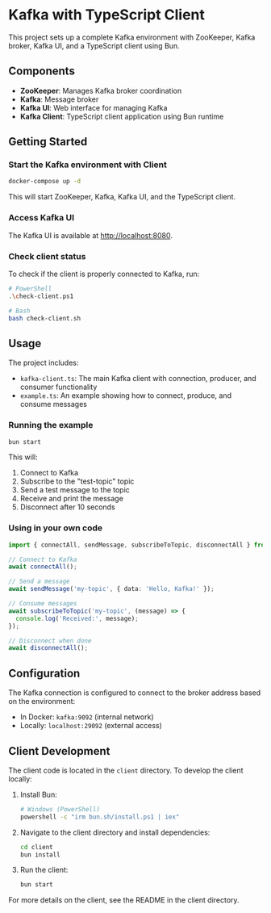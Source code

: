 # Kafka with TypeScript Client

This project sets up a complete Kafka environment with ZooKeeper, Kafka broker, Kafka UI, and a TypeScript client using Bun.

## Components

- **ZooKeeper**: Manages Kafka broker coordination
- **Kafka**: Message broker
- **Kafka UI**: Web interface for managing Kafka
- **Kafka Client**: TypeScript client application using Bun runtime

## Getting Started

### Start the Kafka environment with Client

```bash
docker-compose up -d
```

This will start ZooKeeper, Kafka, Kafka UI, and the TypeScript client.

### Access Kafka UI

The Kafka UI is available at [http://localhost:8080](http://localhost:8080).

### Check client status

To check if the client is properly connected to Kafka, run:

```bash
# PowerShell
.\check-client.ps1

# Bash
bash check-client.sh
```

## Usage

The project includes:

- `kafka-client.ts`: The main Kafka client with connection, producer, and consumer functionality
- `example.ts`: An example showing how to connect, produce, and consume messages

### Running the example

```bash
bun start
```

This will:
1. Connect to Kafka
2. Subscribe to the "test-topic" topic
3. Send a test message to the topic
4. Receive and print the message
5. Disconnect after 10 seconds

### Using in your own code

```typescript
import { connectAll, sendMessage, subscribeToTopic, disconnectAll } from './kafka-client.ts';

// Connect to Kafka
await connectAll();

// Send a message
await sendMessage('my-topic', { data: 'Hello, Kafka!' });

// Consume messages
await subscribeToTopic('my-topic', (message) => {
  console.log('Received:', message);
});

// Disconnect when done
await disconnectAll();
```

## Configuration

The Kafka connection is configured to connect to the broker address based on the environment:
- In Docker: `kafka:9092` (internal network)
- Locally: `localhost:29092` (external access)

## Client Development

The client code is located in the `client` directory. To develop the client locally:

1. Install Bun:
   ```bash
   # Windows (PowerShell)
   powershell -c "irm bun.sh/install.ps1 | iex"
   ```

2. Navigate to the client directory and install dependencies:
   ```bash
   cd client
   bun install
   ```

3. Run the client:
   ```bash
   bun start
   ```

For more details on the client, see the README in the client directory.
